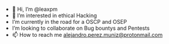 - 👋 Hi, I’m @leaxpm
- 👀 I’m interested in ethical Hacking
- I’m currently in the road for a OSCP and OSEP
- I’m looking to collaborate on Bug bountys and Pentests
- 📫 How to reach me alejandro.perez.muniz@protonmail.com

<!---
leaxpm/leaxpm is a ✨ special ✨ repository because its `README.md` (this file) appears on your GitHub profile.
You can click the Preview link to take a look at your changes.
--->
